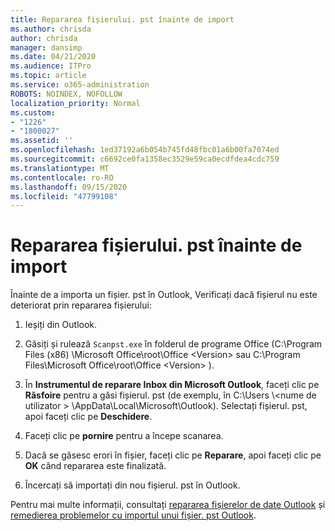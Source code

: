 ```yaml
---
title: Repararea fișierului. pst înainte de import
ms.author: chrisda
author: chrisda
manager: dansimp
ms.date: 04/21/2020
ms.audience: ITPro
ms.topic: article
ms.service: o365-administration
ROBOTS: NOINDEX, NOFOLLOW
localization_priority: Normal
ms.custom:
- "1226"
- "1800027"
ms.assetid: ''
ms.openlocfilehash: 1ed37192a6b054b745fd48fbc01a6b00fa7074ed
ms.sourcegitcommit: c6692ce0fa1358ec3529e59ca0ecdfdea4cdc759
ms.translationtype: MT
ms.contentlocale: ro-RO
ms.lasthandoff: 09/15/2020
ms.locfileid: "47799108"
---
```

# <a name="repair-pst-file-before-importing"></a>Repararea fișierului. pst înainte de import

Înainte de a importa un fișier. pst în Outlook, Verificați dacă fișierul nu este deteriorat prin repararea fișierului:

1. Ieșiți din Outlook.

2. Găsiți și rulează `Scanpst.exe` în folderul de programe Office (C:\Program Files (x86) \Microsoft Office\root\Office \<Version\> sau C:\Program Files\Microsoft Office\root\Office \<Version\> ).

3. În **Instrumentul de reparare Inbox din Microsoft Outlook**, faceți clic pe **Răsfoire** pentru a găsi fișierul. pst (de exemplu, în C:\Users \\<nume de utilizator \> \AppData\Local\Microsoft\Outlook). Selectați fișierul. pst, apoi faceți clic pe **Deschidere**.

4. Faceți clic pe **pornire** pentru a începe scanarea.

5. Dacă se găsesc erori în fișier, faceți clic pe **Reparare**, apoi faceți clic pe **OK** când repararea este finalizată.

6. Încercați să importați din nou fișierul. pst în Outlook.

Pentru mai multe informații, consultați [repararea fișierelor de date Outlook](https://support.office.com/article/25663bc3-11ec-4412-86c4-60458afc5253) și [remedierea problemelor cu importul unui fișier. pst Outlook](https://support.office.com/article/2d2e50dc-5c36-4ab2-ab50-f1be733b3d6e).
